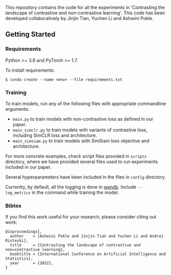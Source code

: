 This repository contains the code for all the experiments in 'Contrasting the landscape of contrastive and non-contrastive learning'. This code has been developed collaboratively by Jinjin Tian, Yuchen Li and Ashwini Pokle. 

## Getting Started

### Requirements

Python >= 3.6 and PyTorch >= 1.7. 

To install requirements:

``
$ conda create --name <env> --file requirements.txt
``

### Training

To train models, run any of the following files with appropriate commandline arguments:
- `main.py` to train models with non-contrastive loss as defined in our paper. 
- `main_simclr.py` to train models with variants of contrastive loss, including SimCLR loss and architecture. 
- `main_simsiam.py` to train models with SimSiam loss objective and architecture.

For more concrete examples, check script files provided in `scripts` directory, where we have provided several files used to run experiments included in our paper. 

Several hyperparameters have been included in the files in `config` directory. 

Currenlty, by default, all the logging is done in [wandb](https://wandb.ai/site). Include `--log_metrics` in the command while training the model.

### Bibtex

If you find this work useful for your research, please consider citing out work:

```
@inproceedings{,
  author    = {Ashwini Pokle and Jinjin Tian and Yuchen Li and Andrej Risteski},
  title     = {Contrasting the landscape of contrastive and non=contrastive learning},
  booktitle = {International Conference on Artificial Intelligence and Statistics},
  year      = {2022},
}
```
